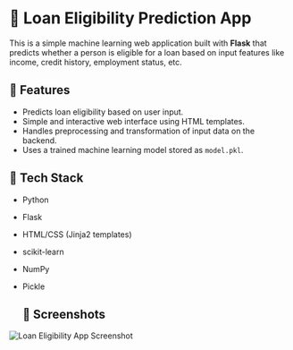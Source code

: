 # 🏦 Loan Eligibility Prediction App

This is a simple machine learning web application built with **Flask** that predicts whether a person is eligible for a loan based on input features like income, credit history, employment status, etc.

## 🚀 Features

- Predicts loan eligibility based on user input.
- Simple and interactive web interface using HTML templates.
- Handles preprocessing and transformation of input data on the backend.
- Uses a trained machine learning model stored as `model.pkl`.

## 🧠 Tech Stack

- Python
- Flask
- HTML/CSS (Jinja2 templates)
- scikit-learn
- NumPy
- Pickle

  ## 📸 Screenshots

![Loan Eligibility App Screenshot]((https://github.com/Rohit4519/loan-eligibility-prediction/blob/55b352b105b8ffba080324527acc95bc615fe7e1/Screenshot%202024-04-19%20163812.png))
